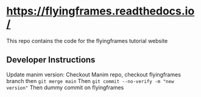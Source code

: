 
# https://flyingframes.readthedocs.io/

This repo contains the code for the flyingframes tutorial website


## Developer Instructions
Update manim version:
Checkout Manim repo, checkout flyingframes branch then `git merge main`
Then `git commit --no-verify -m "new version"`
Then dummy commit on flyingframes